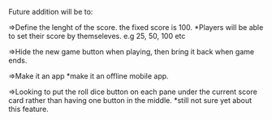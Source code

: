Future addition will be to:

=>Define the lenght of the score. the fixed score is 100.
*Players will be able to set their score by themseleves.
e.g 25, 50, 100 etc

=>Hide the new game button when playing, then bring it back when game ends.

=>Make it an app
*make it an offline mobile app.

=>Looking to put the roll dice button on each pane under the current score card
rather than having one button in the middle.
*still not sure yet about this feature.
